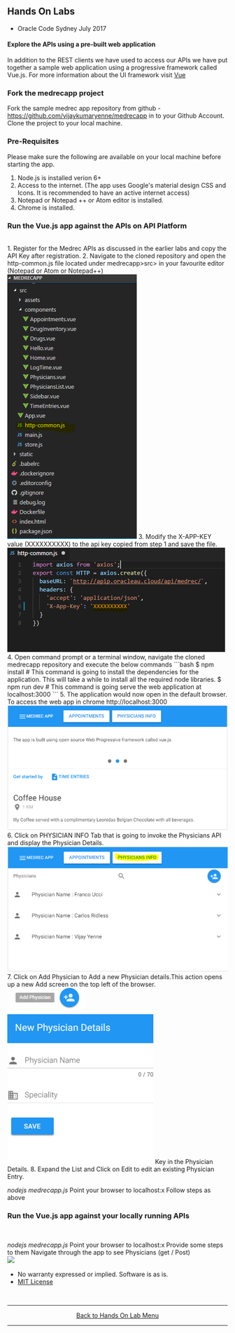 ## Hands On Labs

- Oracle Code Sydney July 2017

#### Explore the APIs using a pre-built web application

In addition to the REST clients we have used to access our APIs we have put together a sample web application using a progressive framework called Vue.js. For more information about the UI framework visit [Vue](https://vuejs.org)

### Fork the medrecapp project
Fork the sample medrec app repository from github - https://github.com/vijaykumaryenne/medrecapp in to your Github Account.
Clone the project to your local machine.

### Pre-Requisites
Please make sure the following are available on your local machine before starting the app.
1. Node.js is installed verion 6+
2. Access to the internet. (The app uses Google's material design CSS and Icons. It is recommended to have an active internet access)
3. Notepad or Notepad ++ or Atom editor is installed.
4. Chrome is installed.

### Run the Vue.js app against the APIs on API Platform
<br>
1. Register for the Medrec APIs as discussed in the earlier labs and copy  the API Key after registration.
2. Navigate to the cloned repository and open the http-common.js file located under medrecapp>src> in your favourite editor (Notepad or Atom or Notepad++)
<img src="./img/MedrecApp-1.PNG" />
3. Modify the X-APP-KEY value (XXXXXXXXXX) to the api key  copied from step 1 and save the file.
<img src="./img/MedrecApp-2.PNG" />
4. Open command prompt or a terminal window, navigate the cloned medrecapp repository and execute the below commands
```bash
$ npm install
# This command is going to install the dependencies for the application. This will take a while to install all the required node libraries.
$ npm run dev
# This command is going serve the web application at localhost:3000
```
5. The application would now open in the default browser. To access the web app in chrome http://localhost:3000
<img src="./img/MedrecApp-3.PNG" />
6. Click on PHYSICIAN INFO Tab that is going to invoke the Physicians API and display the Physician Details.
<img src="./img/MedrecApp-4.PNG" />
7. Click on Add Physician to Add a new Physician details.This action opens up a new Add screen on the top left of the browser.
<img src="./img/MedrecApp-5.PNG" />
<img src="./img/MedrecApp-6.PNG" />
Key in the Physician Details.
8. Expand the List and Click on Edit to edit an existing Physician Entry.


*nodejs medrecapp.js*
Point your browser to localhost:x
Follow steps as above
<br>

### Run the Vue.js app against your locally running APIs
<br>


*nodejs medrecapp.js*
Point your browser to localhost:x
Provide some steps to them Navigate through the app to see Physicians (get / Post)
<br>
<img src="./img/pictureN.PNG" />
<br>

* No warranty expressed or implied.  Software is as is.
* [MIT License](http://www.opensource.org/licenses/mit-license.html)
<br>
<hr />
<center>
<a href="../../handsonlabs" class="btn" >Back to Hands On Lab Menu</a>
<center/>
<hr />

